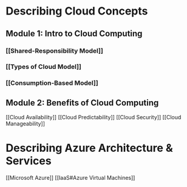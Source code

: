 # Describing Cloud Concepts
## Module 1: Intro to Cloud Computing
### [[Shared-Responsibility Model]]
### [[Types of Cloud Model]]
### [[Consumption-Based Model]]

## Module 2: Benefits of Cloud Computing
[[Cloud Availability]]
[[Cloud Predictability]]
[[Cloud Security]]
[[Cloud Manageability]]

# Describing Azure Architecture & Services
[[Microsoft Azure]]
[[IaaS#Azure Virtual Machines]]



